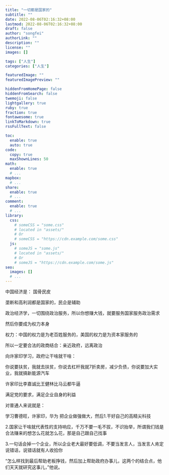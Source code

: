 ```yaml
---
title: "一切都是国家的"
subtitle: ""
date: 2022-08-06T02:16:32+08:00
lastmod: 2022-08-06T02:16:32+08:00
draft: false
author: "songfei"
authorLink: ""
description: ""
license: ""
images: []

tags: ["人生"]
categories: ["人生"]

featuredImage: ""
featuredImagePreview: ""

hiddenFromHomePage: false
hiddenFromSearch: false
twemoji: false
lightgallery: true
ruby: true
fraction: true
fontawesome: true
linkToMarkdown: true
rssFullText: false

toc:
  enable: true
  auto: true
code:
  copy: true
  maxShownLines: 50
math:
  enable: true
  # ...
mapbox:
  # ...
share:
  enable: true
  # ...
comment:
  enable: true
  # ...
library:
  css:
    # someCSS = "some.css"
    # located in "assets/"
    # Or
    # someCSS = "https://cdn.example.com/some.css"
  js:
    # someJS = "some.js"
    # located in "assets/"
    # Or
    # someJS = "https://cdn.example.com/some.js"
seo:
  images: []
  # ...
---
```


<!--more-->

中国经济是： 国骨民皮

垄断和高利润都是国家的，民企是辅助

政治经济学，一切围绕政治服务，所以你想赚大钱，就要服务国家服务政治需求

然后你要成为权力本身

权力：中国的权力是为老百姓服务的，美国的权力是为资本家服务的

所以一定要合法的政商结合：亲近政府，远离政治

向许家印学习，政府让干啥就干啥：

你说要扶贫，我就去扶贫，你说去杠杆我就7折卖房，减少负债，你说要加大实业，我就搞新能源汽车

许家印比李嘉诚比王健林比马云都牛逼

满足党的要求，满足企业自身的利益

对普通人来说就是：

学习曹德旺，许家印，华为 把企业做强做大，然后1.干好自己的高精尖科技

2.国家让干啥就代表性的支持响应，千万不要一毛不拔，不识抬举，所谓我们钱是合法赚来的想怎么花就怎么花，那是自己跟自己找事

3.一句话会掉一个企业，所以企业老大最好要低调，不要当发言人，当发言人肯定说错话，说错话就有人收拾你



“怎么样找到最后帮助老板挣钱，然后加上帮助政府办事儿，这两个的结合点，他们天天就研究这事儿，”他说。
